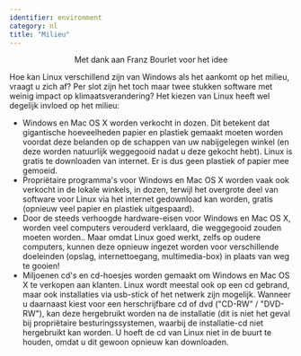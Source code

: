 ```yaml
---
identifier: environment
category: nl
title: "Milieu"
---
```


<p align="center">Met dank aan Franz Bourlet voor het idee

Hoe kan Linux verschillend zijn van Windows als het aankomt op het milieu, vraagt u zich af? Per slot zijn het toch maar twee stukken software met weinig impact op klimaatsverandering? Het kiezen van Linux heeft wel degelijk invloed op het milieu:

<ul>

<li>Windows en Mac OS X worden verkocht in dozen. Dit betekent dat
gigantische hoeveelheden papier en plastiek gemaakt moeten worden
voordat deze belanden op de schappen van uw nabijgelegen winkel (en
deze worden natuurlijk weggegooid nadat u deze gekocht hebt). Linux
is gratis te downloaden van internet. Er is dus geen plastiek of
papier mee gemoeid.</li>

<li>Propriëtaire programma's voor Windows en Mac OS X worden vaak ook
verkocht in de lokale winkels, in dozen, terwijl het overgrote deel
van software voor Linux via het internet gedownload kan worden, gratis
(opnieuw veel papier en plastiek uitgespaard).</li>

<li>Door de steeds verhoogde hardware-eisen voor Windows en Mac OS X,
worden veel computers verouderd verklaard, die weggegooid zouden
moeten worden.. Maar omdat Linux goed werkt, zelfs op oudere computers,
kunnen deze opnieuw ingezet worden voor verschillende doeleinden (opslag,
internettoegang, multimedia-box) in plaats van weg te gooien!</li>

<li>Miljoenen cd's en cd-hoesjes worden gemaakt om Windows en Mac OS X
te verkopen aan klanten. Linux wordt meestal ook op een cd gebrand,
maar ook installaties via usb-stick of het netwerk zijn mogelijk.
Wanneer u daarnaast kiest voor een herschrijfbare cd of dvd ("CD-RW" /
 "DVD-RW"), kan deze hergebruikt worden na de installatie (dit is niet
het geval bij propriëtaire besturingssystemen, waarbij de installatie-cd
niet hergebruikt kan worden. U hoeft de cd van Linux niet in de buurt
te houden, omdat u dit gewoon opnieuw kan downloaden.</li>

</ul>




